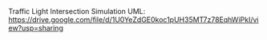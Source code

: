 Traffic Light Intersection Simulation
UML: https://drive.google.com/file/d/1U0YeZdGE0koc1pUH35MT7z78EqhWiPkI/view?usp=sharing



